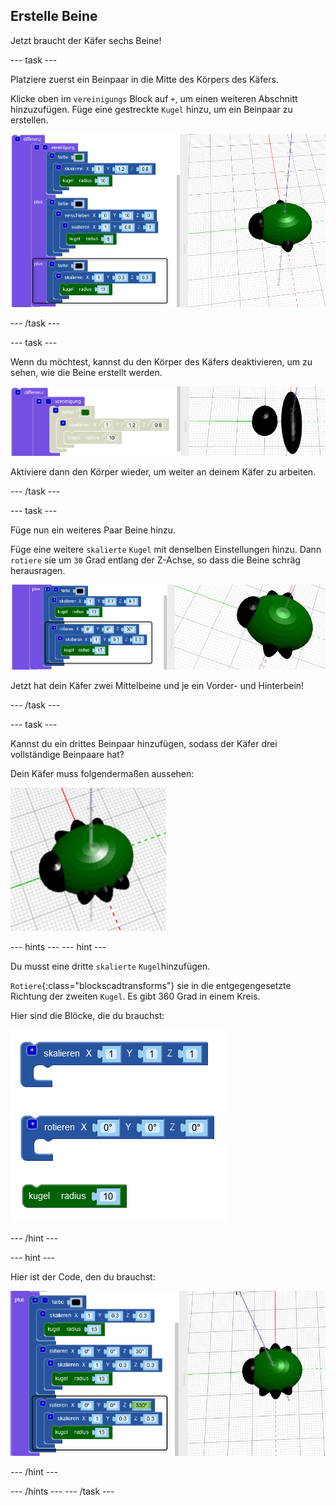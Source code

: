 ## Erstelle Beine

Jetzt braucht der Käfer sechs Beine!

--- task ---

Platziere zuerst ein Beinpaar in die Mitte des Körpers des Käfers.

Klicke oben im `vereinigungs` Block auf `+`, um einen weiteren Abschnitt hinzuzufügen. Füge eine gestreckte `Kugel` hinzu, um ein Beinpaar zu erstellen.

![Screenshot](images/bug-legs-middle-annotated.png)

--- /task ---

--- task ---

Wenn du möchtest, kannst du den Körper des Käfers deaktivieren, um zu sehen, wie die Beine erstellt werden.

![Screenshot](images/bug-legs-disable.png)

Aktiviere dann den Körper wieder, um weiter an deinem Käfer zu arbeiten.

--- /task ---

--- task ---

Füge nun ein weiteres Paar Beine hinzu.

Füge eine weitere `skalierte` `Kugel` mit denselben Einstellungen hinzu. Dann `rotiere` sie um `30` Grad entlang der Z-Achse, so dass die Beine schräg herausragen.

![Screenshot](images/bug-legs-2-annotated.png)

Jetzt hat dein Käfer zwei Mittelbeine und je ein Vorder- und Hinterbein!

--- /task ---

--- task ---

Kannst du ein drittes Beinpaar hinzufügen, sodass der Käfer drei vollständige Beinpaare hat?

Dein Käfer muss folgendermaßen aussehen:

![Screenshot](images/bug-finished.png)

--- hints ---
 --- hint ---

Du musst eine dritte `skalierte` `Kugel`hinzufügen.

`Rotiere`{:class="blockscadtransforms"} sie in die entgegengesetzte Richtung der zweiten `Kugel`. Es gibt 360 Grad in einem Kreis.

Hier sind die Blöcke, die du brauchst:

![Screenshot](images/bug-legs-blocks.png)

--- /hint ---

--- hint ---

Hier ist der Code, den du brauchst:

![Screenshot](images/bug-legs-3-annotated.png)

--- /hint ---

--- /hints --- --- /task ---